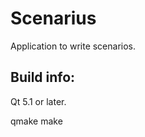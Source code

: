 Scenarius
============

Application to write scenarios.

Build info:
------------

Qt 5.1 or later.

qmake
make